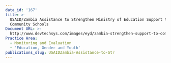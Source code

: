 ```yaml
---
data_id: '167'
title: >-
  USAID/Zambia Assistance to Strengthen Ministry of Education Support to
  Community Schools
Document URL: >-
  http://www.devtechsys.com/images/eyd/zambia-strengthen-support-to-community-schools-2008-05.pdf
Practice Area:
  - Monitoring and Evaluation
  - 'Education, Gender and Youth'
publications_slug: USAIDZambia-Assistance-to-Str
---
```

